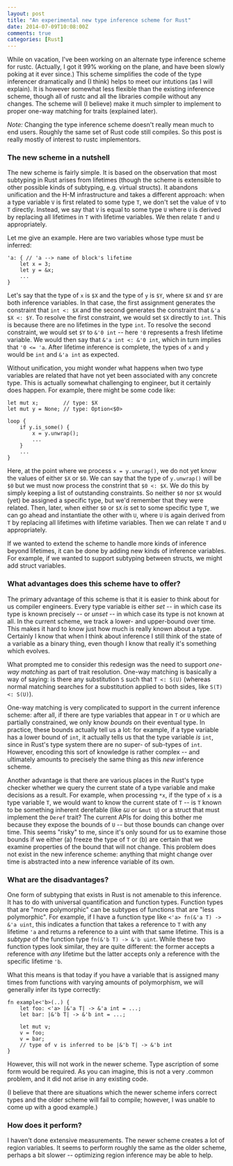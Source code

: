 ```yaml
---
layout: post
title: "An experimental new type inference scheme for Rust"
date: 2014-07-09T10:08:00Z
comments: true
categories: [Rust]
---
```


While on vacation, I've been working on an alternate type inference
scheme for rustc. (Actually, I got it 99% working on the plane, and
have been slowly poking at it ever since.) This scheme simplifies the
code of the type inferencer dramatically and (I think) helps to meet
our intutions (as I will explain). It is however somewhat less
flexible than the existing inference scheme, though all of rustc and
all the libraries compile without any changes. The scheme will (I
believe) make it much simpler to implement to proper one-way matching
for traits (explained later).

*Note:* Changing the type inference scheme doesn't really mean much to
end users. Roughly the same set of Rust code still compiles. So this
post is really mostly of interest to rustc implementors.

### The new scheme in a nutshell

The new scheme is fairly simple. It is based on the observation that
most subtyping in Rust arises from lifetimes (though the scheme is
extensible to other possible kinds of subtyping, e.g. virtual
structs). It abandons unification and the H-M infrastructure and takes
a different approach: when a type variable `V` is first related to
some type `T`, we don't set the value of `V` to `T` directly. Instead,
we say that `V` is equal to some type `U` where `U` is derived by
replacing all lifetimes in `T` with lifetime variables. We then relate
`T` and `U` appropriately.

Let me give an example. Here are two variables whose type must be
inferred:

    'a: { // 'a --> name of block's lifetime
        let x = 3;
        let y = &x;
        ...
    }

Let's say that the type of `x` is `$X` and the type of `y` is `$Y`,
where `$X` and `$Y` are both inference variables. In that case, the
first assignment generates the constraint that `int <: $X` and the
second generates the constraint that `&'a $X <: $Y`. To resolve the
first constraint, we would set `$X` directly to `int`. This is because
there are no lifetimes in the type `int`. To resolve the second
constraint, we would set `$Y` to `&'0 int` -- here `'0` represents a
fresh lifetime variable. We would then say that `&'a int <: &'0 int`,
which in turn implies that `'0 <= 'a`. After lifetime inference is
complete, the types of `x` and `y` would be `int` and `&'a int` as
expected.

Without unification, you might wonder what happens when two type
variables are related that have not yet been associated with any
concrete type. This is actually somewhat challenging to engineer, but
it certainly does happen. For example, there might be some code like:

    let mut x;        // type: $X
    let mut y = None; // type: Option<$0>
    
    loop {
        if y.is_some() {
            x = y.unwrap();
            ...
        }
        ...
    }

Here, at the point where we process `x = y.unwrap()`, we do not yet
know the values of either `$X` or `$0`. We can say that the type of
`y.unwrap()` will be `$0` but we must now process the constrint that
`$0 <: $X`. We do this by simply keeping a list of outstanding
constraints. So neither `$0` nor `$X` would (yet) be assigned a
specific type, but we'd remember that they were related. Then, later,
when either `$0` or `$X` *is* set to some specific type `T`, we can go
ahead and instantiate the other with `U`, where `U` is again derived
from `T` by replacing all lifetimes with lifetime variables. Then we
can relate `T` and `U` appropriately.

If we wanted to extend the scheme to handle more kinds of inference
beyond lifetimes, it can be done by adding new kinds of inference
variables. For example, if we wanted to support subtyping between
structs, we might add struct variables.

<!-- more -->

### What advantages does this scheme have to offer?

The primary advantage of this scheme is that it is easier to think
about for us compiler engineers. Every type variable is either *set*
-- in which case its type is known precisely -- or *unset* -- in which
case its type is not known at all. In the current scheme, we track a
lower- and upper-bound over time. This makes it hard to know just how
much is really known about a type. Certainly I know that when I think
about inference I still think of the state of a variable as a binary
thing, even though I know that really it's something which evolves.

What prompted me to consider this redesign was the need to support
*one-way matching* as part of trait resolution. One-way matching is
basically a way of saying: is there any substitution `S` such that `T
<: S(U)` (whereas normal matching searches for a substitution applied
to both sides, like `S(T) <: S(U)`).

One-way matching is very complicated to support in the current
inference scheme: after all, if there are type variables that appear
in `T` or `U` which are partially constrained, we only know *bounds*
on their eventual type. In practice, these bounds actually tell us a
lot: for example, if a type variable has a lower bound of `int`, it
actually tells us that the type variable *is* `int`, since in Rust's
type system there are no super- of sub-types of `int`. However,
encoding this sort of knowledge is rather complex -- and ultimately
amounts to precisely the same thing as this *new* inference scheme.

Another advantage is that there are various places in the Rust's type
checker whether we query the current state of a type variable and make
decisions as a result. For example, when processing `*x`, if the type
of `x` is a type variable `T`, we would want to know the current state
of `T` -- is `T` known to be something inherent derefable (like `&U`
or `&mut U`) or a struct that must implement the `Deref` trait? The
current APIs for doing this bother me because they expose the bounds
of `U` -- but those bounds can change over time. This seems "risky" to
me, since it's only sound for us to examine those bounds if we either
(a) freeze the type of `T` or (b) are certain that we examine
properties of the bound that will not change. This problem does not
exist in the new inference scheme: anything that might change over
time is abstracted into a new inference variable of its own.

### What are the disadvantages?

One form of subtyping that exists in Rust is not amenable to this
inference. It has to do with universal quantification and function
types. Function types that are "more polymorphic" can be subtypes of
functions that are "less polymorphic". For example, if I have a
function type like `<'a> fn(&'a T) -> &'a uint`, this indicates a
function that takes a reference to `T` with any lifetime `'a` and
returns a reference to a uint with that same lifetime. This is a
*subtype* of the function type `fn(&'b T) -> &'b uint`. While these
two function types look similar, they are quite different: the former
accepts a reference with *any* lifetime but the latter accepts only a
reference with the specific lifetime `'b`.

What this means is that today if you have a variable that is assigned
many times from functions with varying amounts of polymorphism,
we will generally infer its type correctly:

    fn example<'b>(..) {
        let foo: <'a> |&'a T| -> &'a int = ...;
        let bar: |&'b T| -> &'b int = ...;
        
        let mut v;
        v = foo;
        v = bar;
        // type of v is inferred to be |&'b T| -> &'b int
    }
    
However, this will not work in the newer scheme. Type ascription of
some form would be required. As you can imagine, this is not a very
.common problem, and it did not arise in any existing code.

(I believe that there are situations which the newer scheme infers
correct types and the older scheme will fail to compile; however, I
was unable to come up with a good example.)

### How does it perform?

I haven't done extensive measurements. The newer scheme creates a lot
of region variables. It seems to perform roughly the same as the older
scheme, perhaps a bit slower -- optimizing region inference may be
able to help.




